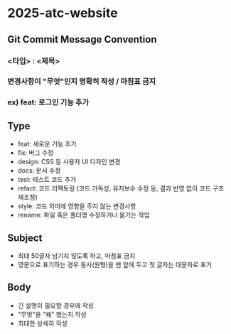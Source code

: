 # 2025-atc-website

## Git Commit Message Convention

### <타입> : <제목>
### 변경사항이 "무엇"인지 명확히 작성 / 마침표 금지
### ex) feat: 로그인 기능 추가 


## Type
* feat: 새로운 기능 추가
* fix: 버그 수정
* design: CSS 등 사용자 UI 디자인 변경
* docs: 문서 수정
* test: 테스트 코드 추가
* refact: 코드 리팩토링 (코드 가독성, 유지보수 수정 등, 결과 반영 없이 코드 구조 재조정)
* style: 코드 의미에 영향을 주지 않는 변경사항
* rename: 파일 혹은 폴더명 수정하거나 옮기는 작업

## Subject
*  최대 50글자 넘기지 않도록 하고, 마침표 금지
*  영문으로 표기하는 경우 동사(원형)을 맨 앞에 두고 첫 글자는 대문자로 표기

## Body
*  긴 설명이 필요할 경우에 작성
*  "무엇"을 "왜" 했는지 작성
*  최대한 상세히 작성
